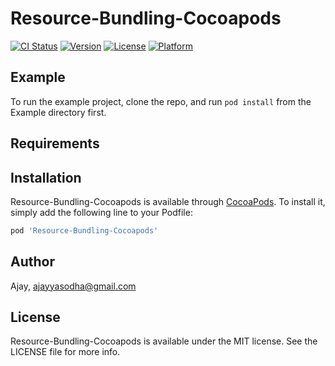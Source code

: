 # Resource-Bundling-Cocoapods

[![CI Status](https://img.shields.io/travis/Ajay/Resource-Bundling-Cocoapods.svg?style=flat)](https://travis-ci.org/Ajay/Resource-Bundling-Cocoapods)
[![Version](https://img.shields.io/cocoapods/v/Resource-Bundling-Cocoapods.svg?style=flat)](https://cocoapods.org/pods/Resource-Bundling-Cocoapods)
[![License](https://img.shields.io/cocoapods/l/Resource-Bundling-Cocoapods.svg?style=flat)](https://cocoapods.org/pods/Resource-Bundling-Cocoapods)
[![Platform](https://img.shields.io/cocoapods/p/Resource-Bundling-Cocoapods.svg?style=flat)](https://cocoapods.org/pods/Resource-Bundling-Cocoapods)

## Example

To run the example project, clone the repo, and run `pod install` from the Example directory first.

## Requirements

## Installation

Resource-Bundling-Cocoapods is available through [CocoaPods](https://cocoapods.org). To install
it, simply add the following line to your Podfile:

```ruby
pod 'Resource-Bundling-Cocoapods'
```

## Author

Ajay, ajayyasodha@gmail.com

## License

Resource-Bundling-Cocoapods is available under the MIT license. See the LICENSE file for more info.
